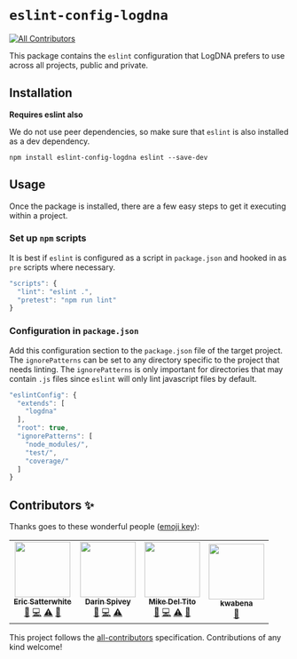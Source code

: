 # `eslint-config-logdna`
<!-- ALL-CONTRIBUTORS-BADGE:START - Do not remove or modify this section -->
[![All Contributors](https://img.shields.io/badge/all_contributors-4-orange.svg?style=flat-square)](#contributors-)
<!-- ALL-CONTRIBUTORS-BADGE:END -->

This package contains the `eslint` configuration that LogDNA prefers to use across all projects, public and private.

## Installation

**Requires eslint also**

We do not use peer dependencies, so make sure that `eslint` is also installed as a dev dependency.

```shell
npm install eslint-config-logdna eslint --save-dev
```

## Usage

Once the package is installed, there are a few easy steps to get it executing within a project.

### Set up `npm` scripts

It is best if `eslint` is configured as a script in `package.json` and hooked in as `pre` scripts where necessary.

```javascript
"scripts": {
  "lint": "eslint .",
  "pretest": "npm run lint"
}
```

### Configuration in `package.json`

Add this configuration section to the `package.json` file of the target project.  The `ignorePatterns` can be set to any directory
specific to the project that needs linting.  The `ignorePatterns` is only important for directories that may contain `.js`
files since `eslint` will only lint javascript files by default.

```javascript
"eslintConfig": {
  "extends": [
    "logdna"
  ],
  "root": true,
  "ignorePatterns": [
    "node_modules/",
    "test/",
    "coverage/"
  ]
}
```

## Contributors ✨

Thanks goes to these wonderful people ([emoji key](https://allcontributors.org/docs/en/emoji-key)):

<!-- ALL-CONTRIBUTORS-LIST:START - Do not remove or modify this section -->
<!-- prettier-ignore-start -->
<!-- markdownlint-disable -->
<table>
  <tbody>
    <tr>
      <td align="center"><a href="http://codedependant.net/"><img src="https://avatars.githubusercontent.com/u/148561?v=4?s=100" width="100px;" alt=""/><br /><sub><b>Eric Satterwhite</b></sub></a><br /><a href="https://github.com/logdna/eslint-config-logdna/commits?author=esatterwhite" title="Documentation">📖</a> <a href="https://github.com/logdna/eslint-config-logdna/commits?author=esatterwhite" title="Code">💻</a> <a href="https://github.com/logdna/eslint-config-logdna/commits?author=esatterwhite" title="Tests">⚠️</a> <a href="#maintenance-esatterwhite" title="Maintenance">🚧</a></td>
      <td align="center"><a href="https://github.com/darinspivey"><img src="https://avatars.githubusercontent.com/u/1874788?v=4?s=100" width="100px;" alt=""/><br /><sub><b>Darin Spivey</b></sub></a><br /><a href="https://github.com/logdna/eslint-config-logdna/commits?author=darinspivey" title="Documentation">📖</a> <a href="https://github.com/logdna/eslint-config-logdna/commits?author=darinspivey" title="Code">💻</a> <a href="https://github.com/logdna/eslint-config-logdna/commits?author=darinspivey" title="Tests">⚠️</a></td>
      <td align="center"><a href="https://github.com/mdeltito"><img src="https://avatars.githubusercontent.com/u/69520?v=4?s=100" width="100px;" alt=""/><br /><sub><b>Mike Del Tito</b></sub></a><br /><a href="https://github.com/logdna/eslint-config-logdna/commits?author=mdeltito" title="Documentation">📖</a> <a href="https://github.com/logdna/eslint-config-logdna/commits?author=mdeltito" title="Code">💻</a> <a href="https://github.com/logdna/eslint-config-logdna/commits?author=mdeltito" title="Tests">⚠️</a> <a href="#maintenance-mdeltito" title="Maintenance">🚧</a></td>
      <td align="center"><a href="https://biblicalph.github.io"><img src="https://avatars.githubusercontent.com/u/3032519?v=4?s=100" width="100px;" alt=""/><br /><sub><b>kwabena</b></sub></a><br /><a href="#maintenance-biblicalph" title="Maintenance">🚧</a></td>
    </tr>
  </tbody>
</table>

<!-- markdownlint-restore -->
<!-- prettier-ignore-end -->

<!-- ALL-CONTRIBUTORS-LIST:END -->

This project follows the [all-contributors](https://github.com/all-contributors/all-contributors) specification. Contributions of any kind welcome!